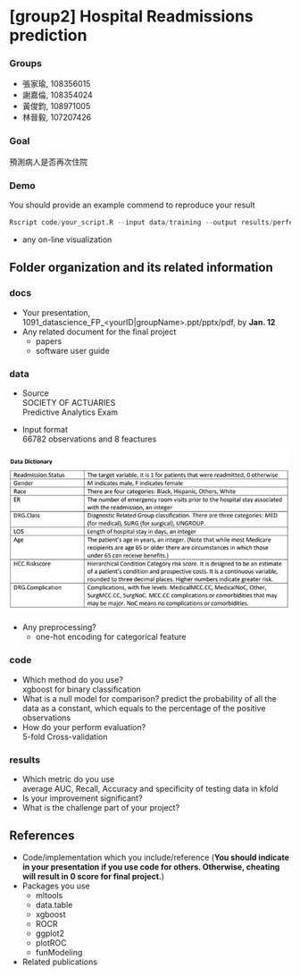 # [group2] Hospital Readmissions prediction

### Groups
* 張家瑜, 108356015
* 謝嘉倫, 108354024
* 黃俊鈞, 108971005
* 林晉毅, 107207426

### Goal
預測病人是否再次住院





### Demo 
You should provide an example commend to reproduce your result
```R
Rscript code/your_script.R --input data/training --output results/performance.tsv
```
* any on-line visualization

## Folder organization and its related information

### docs
* Your presentation, 1091_datascience_FP_<yourID|groupName>.ppt/pptx/pdf, by **Jan. 12**
* Any related document for the final project
  * papers
  * software user guide

### data

* Source <br>
SOCIETY OF ACTUARIES<br>Predictive Analytics Exam
  

* Input format <br>
66782 observations and 8 feactures

![](https://github.com/1091-datascience/finalproject-group2/blob/master/features.jpg)
  
* Any preprocessing?
  * one-hot encoding for categorical feature

### code

* Which method do you use? <br>
xgboost for binary classification  
* What is a null model for comparison?
predict the probability of all the data as a constant, which equals to the percentage of the positive observations 
* How do your perform evaluation? <br>
5-fold Cross-validation
### results

* Which metric do you use <br>
average AUC, Recall, Accuracy and specificity of testing data in kfold
* Is your improvement significant?
* What is the challenge part of your project? 

## References
* Code/implementation which you include/reference (__You should indicate in your presentation if you use code for others. Otherwise, cheating will result in 0 score for final project.__)
* Packages you use
  * mltools
  * data.table
  * xgboost
  * ROCR
  * ggplot2
  * plotROC
  * funModeling
* Related publications


